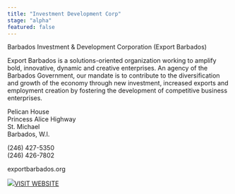 ```yaml
---
title: "Investment Development Corp"
stage: "alpha"
featured: false
---
```


Barbados Investment & Development Corporation (Export Barbados)

Export
Barbados is a solutions-oriented organization working to amplify bold,
innovative, dynamic and creative enterprises. An agency of the Barbados
Government, our mandate is to contribute to the diversification and growth of
the economy through new investment, increased exports and employment creation
by fostering the development of competitive business enterprises.

Pelican House  
Princess Alice Highway  
St. Michael  
Barbados, W.I.

(246) 427-5350  
(246) 426-7802

exportbarbados.org

[![](https://www.gov.bb/fileadmin/template/images/i-visit-white.png)VISIT WEBSITE](http://www.bidc.com/)